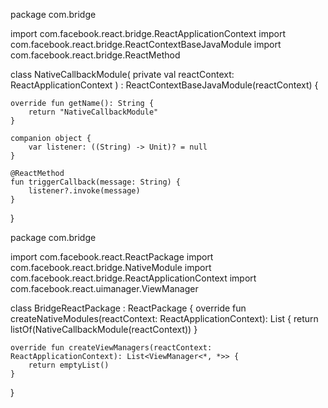 package com.bridge

import com.facebook.react.bridge.ReactApplicationContext
import com.facebook.react.bridge.ReactContextBaseJavaModule
import com.facebook.react.bridge.ReactMethod

class NativeCallbackModule(
    private val reactContext: ReactApplicationContext
) : ReactContextBaseJavaModule(reactContext) {

    override fun getName(): String {
        return "NativeCallbackModule"
    }

    companion object {
        var listener: ((String) -> Unit)? = null
    }

    @ReactMethod
    fun triggerCallback(message: String) {
        listener?.invoke(message)
    }
}






package com.bridge

import com.facebook.react.ReactPackage
import com.facebook.react.bridge.NativeModule
import com.facebook.react.bridge.ReactApplicationContext
import com.facebook.react.uimanager.ViewManager

class BridgeReactPackage : ReactPackage {
    override fun createNativeModules(reactContext: ReactApplicationContext): List<NativeModule> {
        return listOf(NativeCallbackModule(reactContext))
    }

    override fun createViewManagers(reactContext: ReactApplicationContext): List<ViewManager<*, *>> {
        return emptyList()
    }
}
